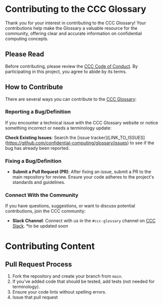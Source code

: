 # Contributing to the CCC Glossary

Thank you for your interest in contributing to the CCC Glossary! Your contributions help make the Glossary a valuable resource for the community, offering clear and accurate information on confidential computing concepts.

## Please Read

Before contributing, please review the [CCC Code of Conduct](https://github.com/confidential-computing/governance/blob/main/code-of-conduct.md). By participating in this project, you agree to abide by its terms.

## How to Contribute

There are several ways you can contribute to the [CCC Glossary](https://github.com/confidential-computing/glossary/):

### Reporting a Bug/Definition

If you encounter a technical issue with the CCC Glossary website or notice something incorrect or needs a terminology update:

**Check Existing Issues**: Search the [issue tracker](LINK_TO_ISSUES](https://github.com/confidential-computing/glossary/issues) to see if the bug has already been reported.


### Fixing a Bug/Definition

- **Submit a Pull Request (PR)**: After fixing an issue, submit a PR to the main repository for review. Ensure your code adheres to the project's standards and guidelines.

### Connect With the Community

If you have questions, suggestions, or want to discuss potential contributions, join the CCC community:

- **Slack Channel**: Connect with us in the `#ccc-glossary` channel on [CCC Slack](LINK_TO_CCC_SLACK). *to be updated soon

# Contributing Content

## Pull Request Process

1. Fork the repository and create your branch from `main`.
2. If you've added code that should be tested, add tests (not needed for terminology).
3. Ensure your code lints without spelling errors.
4. Issue that pull request

